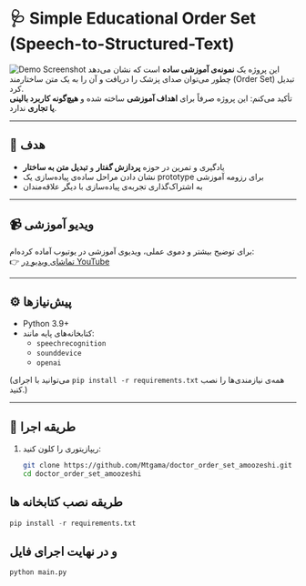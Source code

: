 # 🩺 Simple Educational Order Set (Speech-to-Structured-Text)
![Demo Screenshot](assets/cover.png)
این پروژه یک **نمونه‌ی آموزشی ساده** است که نشان می‌دهد چطور می‌توان صدای پزشک را دریافت و آن را به یک متن ساختارمند (Order Set) تبدیل کرد.  
تأکید می‌کنم: این پروژه صرفاً برای **اهداف آموزشی** ساخته شده و **هیچ‌گونه کاربرد بالینی یا تجاری** ندارد.  

---

## 🎯 هدف
- یادگیری و تمرین در حوزه **پردازش گفتار** و **تبدیل متن به ساختار**  
- نشان دادن مراحل ساده‌ی پیاده‌سازی یک prototype برای رزومه آموزشی  
- به اشتراک‌گذاری تجربه‌ی پیاده‌سازی با دیگر علاقه‌مندان  

---

## 📹 ویدیو آموزشی
برای توضیح بیشتر و دموی عملی، ویدیوی آموزشی در یوتیوب آماده کرده‌ام:  
👉 [تماشای ویدیو در YouTube](https://youtu.be/jvMlmWG87qU?si=w5_fEC7B3UV2q4Vv)  

---

## ⚙️ پیش‌نیازها
- Python 3.9+
- کتابخانه‌های پایه مانند:  
  - `speechrecognition`  
  - `sounddevice`  
  - `openai`  

(می‌توانید با اجرای `pip install -r requirements.txt` همه‌ی نیازمندی‌ها را نصب کنید.)

---

## 🚀 طریقه اجرا
1. ریپازیتوری را کلون کنید:
   ```bash
   git clone https://github.com/Mtgama/doctor_order_set_amoozeshi.git
   cd doctor_order_set_amoozeshi


## طریقه نصب کتابخانه ها

```python
pip install -r requirements.txt
```

## و در نهایت اجرای فایل
```python
python main.py
```